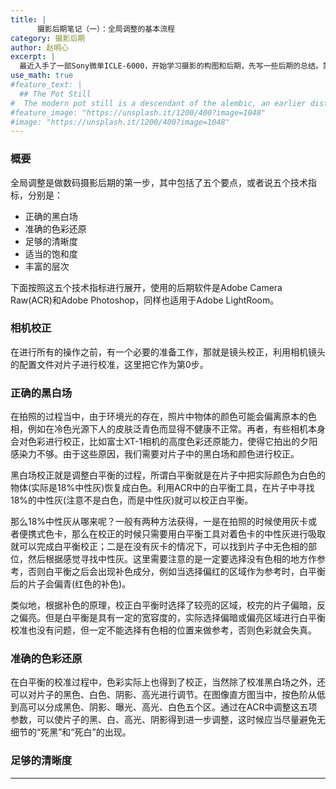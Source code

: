 ```yaml
---
title: |
      摄影后期笔记（一）：全局调整的基本流程
category: 摄影后期
author: 赵明心
excerpt: |
  最近入手了一部Sony微单ICLE-6000，开始学习摄影的构图和后期，先写一些后期的总结。第一篇是关于全局调整的，内容来自于李涛老师的《简单摄影后期高高手》视频课程。
use_math: true
#feature_text: |
  ## The Pot Still
#  The modern pot still is a descendant of the alembic, an earlier distillation device
#feature_image: "https://unsplash.it/1200/400?image=1048"
#image: "https://unsplash.it/1200/400?image=1048"
---
```

### 概要
全局调整是做数码摄影后期的第一步，其中包括了五个要点，或者说五个技术指标，分别是：
- 正确的黑白场
- 准确的色彩还原
- 足够的清晰度
- 适当的饱和度
- 丰富的层次

下面按照这五个技术指标进行展开，使用的后期软件是Adobe Camera Raw(ACR)和Adobe Photoshop，同样也适用于Adobe LightRoom。
### 相机校正
在进行所有的操作之前，有一个必要的准备工作，那就是镜头校正，利用相机镜头的配置文件对片子进行校准，这里把它作为第0步。

### 正确的黑白场
在拍照的过程当中，由于环境光的存在，照片中物体的颜色可能会偏离原本的色相，例如在冷色光源下人的皮肤泛青色而显得不健康不正常。再者，有些相机本身会对色彩进行校正，比如富士XT-1相机的高度色彩还原能力，使得它拍出的夕阳感染力不够。由于这些原因，我们需要对片子中的黑白场和颜色进行校正。

黑白场校正就是调整白平衡的过程，所谓白平衡就是在片子中把实际颜色为白色的物体(实际是18%中性灰)恢复成白色。利用ACR中的白平衡工具，在片子中寻找18%的中性灰(注意不是白色，而是中性灰)就可以校正白平衡。

那么18%中性灰从哪来呢？一般有两种方法获得，一是在拍照的时候使用灰卡或者便携式色卡，那么在校正的时候只需要用白平衡工具对着色卡的中性灰进行吸取就可以完成白平衡校正；二是在没有灰卡的情况下，可以找到片子中无色相的部位，然后根据感觉寻找中性灰。这里需要注意的是一定要选择没有色相的地方作参考，否则白平衡之后会出现补色成分，例如当选择偏红的区域作为参考时，白平衡后的片子会偏青(红色的补色)。

类似地，根据补色的原理，校正白平衡时选择了较亮的区域，校完的片子偏暗，反之偏亮。但是白平衡是具有一定的宽容度的，实际选择偏暗或偏亮区域进行白平衡校准也没有问题，但一定不能选择有色相的位置来做参考，否则色彩就会失真。

### 准确的色彩还原
在白平衡的校准过程中，色彩实际上也得到了校正，当然除了校准黑白场之外，还可以对片子的黑色、白色、阴影、高光进行调节。在图像直方图当中，按色阶从低到高可以分成黑色、阴影、曝光、高光、白色五个区。通过在ACR中调整这五项参数，可以使片子的黑、白、高光、阴影得到进一步调整，这时候应当尽量避免无细节的“死黑”和“死白”的出现。

### 足够的清晰度





---